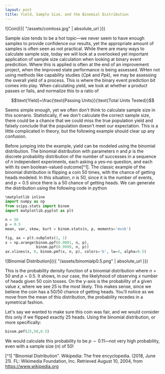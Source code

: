 ```yaml
---
layout: post
title: Yield, Sample Size, and the Binomial Distribution
---
```


![Coin]({{ "/assets/cointoss.jpg" | absolute_url }})


Sample size tends to be a hot topic—we never seem to have enough samples to provide confidence our results, yet the appropriate amount of samples is often seen as not practical. While there are many ways to calculate sample size, today we will look at a overlooked yet important application of sample size calculation when looking at binary event predicition. Where this is applied is often at the end of an improvement project, when the improved state performance is being assessed. WHen not using methods like capability studies ($Cpk$ and $Ppk$), we may be assessing the overall yield of a process. This is where the binary event prediction bit comes into play. When calculating yield, we look at whether a product passes or fails, and normalize this to a ratio of 

$$\text{Yield}=\frac{\text{Passing Units}}{\text{Total Units Tested}}$$

Seems simple enough, yet we often don't think to calculate sample size in this scenario. Statistically, if we don't calculate the correct sample size, there could be a chance that we could miss the true population yield and falsely conclude that the population doesn't meet our expectation. This is a little complicated in theory, but the following example should clear up any confusion.

Before jumping into the example, yield can be modeled using the binomial distribution. The binomial distribution with parameters $n$ and $p$ is the discrete probability distribution of the number of successes in a sequence of $n$ independent experiments, each asking a yes–no question, and each with its own boolean-valued outcome[^1]. The classic example of the binomial distribution is flipping a coin 50 times, with the chance of getting heads modeled. In this situation, $n$ is 50, since it is the number of events, and $p=0.5$ since there is a $50%$ chance of getting heads. We can generate the distribution using the following code in python

~~~Python
%matplotlib inline
import numpy as np
from scipy.stats import binom
import matplotlib.pyplot as plt

n = 50
p = 0.5
mean, var, skew, kurt = binom.stats(n, p, moments='mvsk')

fig, ax = plt.subplots(1, 1)
x = np.arange(binom.ppf(0.0001, n, p),
              binom.ppf(0.9999, n, p))
ax.vlines(x, 0, binom.pmf(x, n, p), colors='b', lw=4, alpha=0.5)
~~~

![Binomial Distribution]({{ "/assets/binomialp0.5.png" | absolute_url }})

This is the probability density function of a binomial distribution where $n=50$ and $p=0.5$. It shows, in our case, the likelyhood of observing $x$ number of heads given $50$ coin tosses. On the y-axis is the probability of a given value $x$, where we see 25 is the most likely. This makes sense, since we believe the coin has a 50/50 chance of getting heads. You'll notice as we move from the mean of this distribution, the probability recedes in a symetrical fashion.

Let's say we wanted to make sure this coin was fair, and we would consider this only if we flipped exactly 25 heads. Using the binomial distribution, or more specifically: 

~~~python
binom.pmf(25,50,0.5)
~~~

We would calculate this probability to be $p\sim 0.11$—not very high probability, even with a sample size ($n$) of 50!


[^1] "Binomial Distribution". Wikipedia: The free encyclopedia. (2018, June 21). FL: Wikimedia Foundation, Inc. Retrieved August 10, 2004, from https://www.wikipedia.org